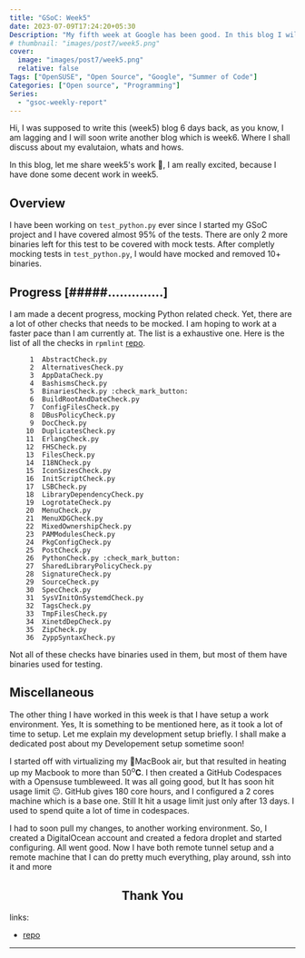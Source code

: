 ```yaml
---
title: "GSoC: Week5"
date: 2023-07-09T17:24:20+05:30
Description: "My fifth week at Google has been good. In this blog I will share my learnings and progress for the same"
# thumbnail: "images/post7/week5.png"
cover:
  image: "images/post7/week5.png"
  relative: false
Tags: ["OpenSUSE", "Open Source", "Google", "Summer of Code"]
Categories: ["Open source", "Programming"]
Series:
  - "gsoc-weekly-report"
---
```


Hi, I was supposed to write this (week5) blog 6 days back, as you know, I am lagging and I will soon write another blog which is week6. Where I shall discuss about my evalutaion, whats and hows. 

In this blog, let me share week5's work :rocket:, I am really excited, because I have done some decent work in week5.

## Overview

I have been working on `test_python.py` ever since I started my GSoC project and I have covered almost 95% of the tests. There are only 2 more binaries left for this test to be covered with mock tests. After completly mocking tests in `test_python.py`, I would have mocked and removed 10+ binaries.


## Progress [#####..............]

I am made a decent progress, mocking Python related check. Yet, there are a lot of other checks that needs to be mocked. I am hoping to work at a faster pace than I am currently at. The list is a exhaustive one. Here is the list of all the checks in `rpmlint` [repo].

```
     1	AbstractCheck.py
     2	AlternativesCheck.py
     3	AppDataCheck.py
     4	BashismsCheck.py
     5	BinariesCheck.py :check_mark_button:
     6	BuildRootAndDateCheck.py
     7	ConfigFilesCheck.py
     8	DBusPolicyCheck.py
     9	DocCheck.py
    10	DuplicatesCheck.py
    11	ErlangCheck.py
    12	FHSCheck.py
    13	FilesCheck.py
    14	I18NCheck.py
    15	IconSizesCheck.py
    16	InitScriptCheck.py
    17	LSBCheck.py
    18	LibraryDependencyCheck.py
    19	LogrotateCheck.py
    20	MenuCheck.py
    21	MenuXDGCheck.py
    22	MixedOwnershipCheck.py
    23	PAMModulesCheck.py
    24	PkgConfigCheck.py
    25	PostCheck.py
    26	PythonCheck.py :check_mark_button:
    27	SharedLibraryPolicyCheck.py
    28	SignatureCheck.py
    29	SourceCheck.py
    30	SpecCheck.py
    31	SysVInitOnSystemdCheck.py
    32	TagsCheck.py
    33	TmpFilesCheck.py
    34	XinetdDepCheck.py
    35	ZipCheck.py
    36	ZyppSyntaxCheck.py
```

Not all of these checks have binaries used in them, but most of them have binaries used for testing.


## Miscellaneous

The other thing I have worked in this week is that I have setup a work environment. Yes, It is something to be mentioned here, as it took a lot of time to setup. Let me explain my development setup briefly. I shall make a dedicated post about my Developement setup sometime soon!

I started off with virtualizing my MacBook air, but that resulted in heating up my Macbook to more than 50<sup>o</sup>**C**. I then created a GitHub Codespaces with a Opensuse tumbleweed. It was all going good, but It has soon hit usage limit :neutral_face:. GitHub gives 180 core hours, and I configured a 2 cores machine which is a base one. Still It hit a usage limit just only after 13 days. I used to spend quite a lot of time in codespaces.

I had to soon pull my changes, to another working environment. So, I created a DigitalOcean account and created a fedora droplet and started configuring. All went good. Now I have both remote tunnel setup and a remote machine that I can do pretty much everything, play around, ssh into it and more

[repo]: https://github.com/rpm-software-management/rpmlint/tree/main/rpmlint/checks

<h2 style="text-align: center"> Thank You </h2>

links:
- [repo]

---
